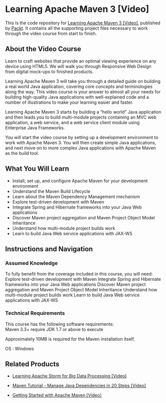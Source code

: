 # Learning Apache Maven 3 [Video]
This is the code repository for [Learning Apache Maven 3 [Video]](https://www.packtpub.com/application-development/learning-apache-maven-3-video?utm_source=github&utm_medium=repository&utm_campaign=9781782166665), published by [Packt](https://www.packtpub.com/?utm_source=github). It contains all the supporting project files necessary to work through the video course from start to finish.
## About the Video Course
Learn to craft websites that provide an optimal viewing experience on any device using HTML5. We will walk you through Responsive Web Design from digital mock-ups to finished products.

Learning Apache Maven 3 will take you through a detailed guide on building a real world Java application, covering core concepts and terminologies along the way. This video course is your answer to almost all your needs for building high-quality Java applications with well-explained code and a number of illustrations to make your learning easier and faster.

Learning Apache Maven 3 starts by building a “hello world” Java application and then leads you to build multi-module projects containing an MVC web application, a web service, and a web service client module using Enterprise Java Frameworks. 

You will start the video course by setting up a development environment to work with Apache Maven 3. You will then create simple Java applications, and next move on to more complex Java applications with Apache Maven as the build tool.

<H2>What You Will Learn</H2>
<DIV class=book-info-will-learn-text>
<UL>
<LI>Install, set up, and configure Apache Maven for your development environment 
<LI>Understand the Maven Build Lifecycle 
<LI>Learn about the Maven Dependency Management mechanism 
<LI>Explore test-driven development with Maven 
<LI>Integrate Spring and Hibernate frameworks into your Java Web applications 
<LI>Discover Maven project aggregation and Maven Project Object Model Inheritance 
<LI>Understand how multi-module project builds work 
<LI>Learn to build Java Web service applications with JAX-WS </LI></UL></DIV>

## Instructions and Navigation
### Assumed Knowledge
To fully benefit from the coverage included in this course, you will need:<br/>
Explore test-driven development with Maven
Integrate Spring and Hibernate frameworks into your Java Web applications
Discover Maven project aggregation and Maven Project Object Model Inheritance
Understand how multi-module project builds work
Learn to build Java Web service applications with JAX-WS
### Technical Requirements
This course has the following software requirements:<br/>
Maven 3.3+ require JDK 1.7 or above to execute

Approximately 10MB is required for the Maven installation itself. 

OS : Windows


## Related Products
* [Learning Apache Storm for Big Data Processing [Video]](https://www.packtpub.com/big-data-and-business-intelligence/learning-apache-storm-big-data-processing-video?utm_source=github&utm_medium=repository&utm_campaign=9781786460028)

* [Maven Tutorial - Manage Java Dependencies in 20 Steps [Video]](https://www.packtpub.com/application-development/maven-tutorial-manage-java-dependencies-20-steps-video?utm_source=github&utm_medium=repository&utm_campaign=9781789130027)

* [Getting Started with Apache Maven [Video]](https://www.packtpub.com/application-development/getting-started-apache-maven-video?utm_source=github&utm_medium=repository&utm_campaign=9781782165729)

